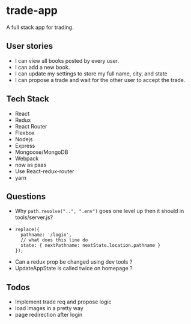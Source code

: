 # trade-app
A full stack app for trading.

## User stories
* I can view all books posted by every user.
* I can add a new book.
* I can update my settings to store my full name, city, and state
* I can propose a trade and wait for the other user to accept the trade.

## Tech Stack
* React 
* Redux 
* React Router 
* Flexbox 
* Nodejs
* Express 
* Mongoose/MongoDB
* Webpack
* now as paas
* Use React-redux-router
* yarn 

## Questions
* Why `path.resolve("..", ".env")` goes one level up then it should in tools/server.js?
* ```
  replace({
    pathname: '/login',
    // what does this line do
    state: { nextPathname: nextState.location.pathname }
  });
  ```
* Can a redux prop be changed using dev tools ?
* UpdateAppState is called twice on homepage ?

## Todos
* Implement trade req and propose logic
* load images in a pretty way
* page redirection after login
